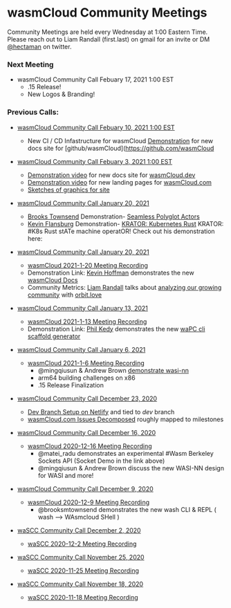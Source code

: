 
# wasmCloud Community Meetings

Community Meetings are held every Wednesday at 1:00 Eastern Time.
Please reach out to Liam Randall (first.last) on gmail for an invite or DM [@hectaman](https://twitter.com/hectaman) on twitter.


### Next Meeting

* wasmCloud Community Call Febuary 17, 2021 1:00 EST
     * .15 Release!
     * New Logos & Branding!


### Previous Calls:

* [wasmCloud Community Call Febuary 10, 2021 1:00 EST](community-calls/2021-2-10-wasmcloud-community-call.md)
     * New CI / CD Infastructure for wasmCloud [Demonstration](https://youtu.be/zHwH-uBjD1Y?t=46) for new docs site for [github/wasmCloud](https://github.com/wasmCloud

* [wasmCloud Community Call Febuary 3, 2021 1:00 EST](community-calls/2021-2-3-wasmcloud-community-call.md)
     * [Demonstration video](https://youtu.be/cfGMTNOTwaY?t=66) for new docs site for [wasmCloud.dev](https://wasmCloud.dev)
     * [Demonstration video](https://youtu.be/cfGMTNOTwaY?t=202) for new landing pages for [wasmCloud.com](https://wasmCloud.com)
     * [Sketches of graphics for site](https://youtu.be/cfGMTNOTwaY?t=273)
     


* [wasmCloud Community Call January 20, 2021](community-calls/2021-1-27-wasmcloud-community-call.md)
     * [Brooks Townsend](https://twitter.com/brooksmtownsend?lang=en) Demonstration- [Seamless Polyglot Actors](https://youtu.be/7Jbkvmghb_8?t=54)
     * [Kevin Flansburg](https://twitter.com/kevin_flansburg?lang=en) Demonstration- [KRATOR: Kubernetes Rust](https://youtu.be/7Jbkvmghb_8?t=1638)
KRATOR: #K8s Rust stATe machine operatOR! Check out his demonstration here: 


* [wasmCloud Community Call January 20, 2021](community-calls/2021-1-20-wasmcloud-community-call.md)
     * [wasmCloud 2021-1-20 Meeting Recording](https://youtu.be/XB3LJzX8j6Y)
     * Demonstration Link: [Kevin Hoffman](https://twitter.com/KevinHoffman) demonstrates the new [wasmCloud Docs](https://youtu.be/XB3LJzX8j6Y?t=30) 
     * Community Metrics: [Liam Randall]() talks about [analyzing our growing community](https://youtu.be/XB3LJzX8j6Y?t=420) with [orbit.love](https://orbit.love)

* [wasmCloud Community Call January 13, 2021](community-calls/2021-1-13-wasmcloud-community-call.md)
     * [wasmCloud 2021-1-13 Meeting Recording](https://www.youtube.com/watch?v=onr01cQ9xNU)
     * Demonstration Link: [Phil Kedy](https://github.com/pkedy) demonstrates the new [waPC cli scaffold generator](https://youtu.be/onr01cQ9xNU?t=149) 

* [wasmCloud Community Call January 6, 2021](community-calls/2021-1-6-wasmcloud-community-call.md)
     * [wasmCloud 2021-1-6 Meeting Recording](https://www.youtube.com/watch?v=TqWh7u2Klig)
          * @mingqiusun & Andrew Brown [demonstrate wasi-nn](https://youtu.be/TqWh7u2Klig?t=284)
          * arm64 building challenges on x86
          * .15 Release Finalization

* [wasmCloud Community Call December 23, 2020](community-calls/2020-12-23-wasmcloud-community-call.md)
     * [Dev Branch Setup on Netlify](https://5fe4c7fb261de900071c3e2e--brave-albattani-5b0c07.netlify.app/) and tied to *dev* branch
     * [wasmCloud.com Issues Decomposed](https://github.com/wasmCloud/wasmCloud.com/issues) roughly mapped to milestones 

* [wasmCloud Community Call December 16, 2020](community-calls/2020-12-16-wasmcloud-community-call.md)
     * [wasmCloud 2020-12-16 Meeting Recording](https://www.youtube.com/watch?v=32Aka25wcwY&feature=emb_logo)
          * @matei_radu demonstrates an experimental #Wasm Berkeley Sockets API (Socket Demo in the link above)
          * @mingqiusun & Andrew Brown discuss the new WASI-NN design for WASI and more! 

* [wasmCloud Community Call December 9, 2020](community-calls/2020-12-9-wasmcloud-community-call.md)
     * [wasmCloud 2020-12-9 Meeting Recording](https://www.youtube.com/watch?v=MW-6cJJ8ZyQ)
          * @brooksmtownsend demonstrates the new wash CLI & REPL ( wash --> WAsmcloud SHell )

* [waSCC Community Call December 2, 2020](community-calls/2020-12-2-wascc-community-call.md)
     * [waSCC 2020-12-2 Meeting Recording](https://youtu.be/532ZkcHop6M)

* [waSCC Community Call November 25, 2020](community-calls/2020-11-25-wascc-community-call.md)
     * [waSCC 2020-11-25 Meeting Recording](https://youtu.be/aZ0gaeCmYKk)

* [waSCC Community Call November 18, 2020](community-calls/2020-11-18-wascc-community-call.md)
     * [waSCC 2020-11-18 Meeting Recording](https://youtu.be/sxT9VlIBCto)
